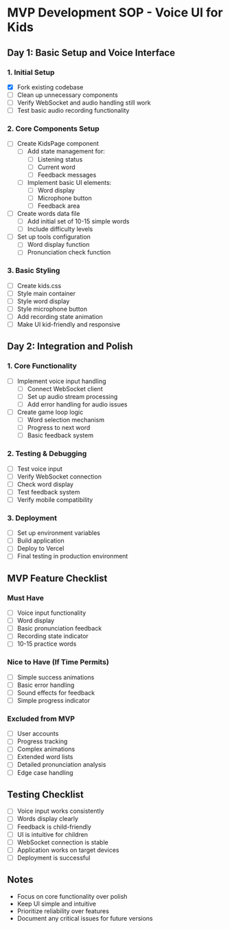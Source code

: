 # MVP Development SOP - Voice UI for Kids

## Day 1: Basic Setup and Voice Interface

### 1. Initial Setup
- [x] Fork existing codebase
- [ ] Clean up unnecessary components
- [ ] Verify WebSocket and audio handling still work
- [ ] Test basic audio recording functionality

### 2. Core Components Setup
- [ ] Create KidsPage component
  - [ ] Add state management for:
    - [ ] Listening status
    - [ ] Current word
    - [ ] Feedback messages
  - [ ] Implement basic UI elements:
    - [ ] Word display
    - [ ] Microphone button
    - [ ] Feedback area
- [ ] Create words data file
  - [ ] Add initial set of 10-15 simple words
  - [ ] Include difficulty levels
- [ ] Set up tools configuration
  - [ ] Word display function
  - [ ] Pronunciation check function

### 3. Basic Styling
- [ ] Create kids.css
- [ ] Style main container
- [ ] Style word display
- [ ] Style microphone button
- [ ] Add recording state animation
- [ ] Make UI kid-friendly and responsive

## Day 2: Integration and Polish

### 1. Core Functionality
- [ ] Implement voice input handling
  - [ ] Connect WebSocket client
  - [ ] Set up audio stream processing
  - [ ] Add error handling for audio issues
- [ ] Create game loop logic
  - [ ] Word selection mechanism
  - [ ] Progress to next word
  - [ ] Basic feedback system

### 2. Testing & Debugging
- [ ] Test voice input
- [ ] Verify WebSocket connection
- [ ] Check word display
- [ ] Test feedback system
- [ ] Verify mobile compatibility

### 3. Deployment
- [ ] Set up environment variables
- [ ] Build application
- [ ] Deploy to Vercel
- [ ] Final testing in production environment

## MVP Feature Checklist

### Must Have
- [ ] Voice input functionality
- [ ] Word display
- [ ] Basic pronunciation feedback
- [ ] Recording state indicator
- [ ] 10-15 practice words

### Nice to Have (If Time Permits)
- [ ] Simple success animations
- [ ] Basic error handling
- [ ] Sound effects for feedback
- [ ] Simple progress indicator

### Excluded from MVP
- [ ] User accounts
- [ ] Progress tracking
- [ ] Complex animations
- [ ] Extended word lists
- [ ] Detailed pronunciation analysis
- [ ] Edge case handling

## Testing Checklist
- [ ] Voice input works consistently
- [ ] Words display clearly
- [ ] Feedback is child-friendly
- [ ] UI is intuitive for children
- [ ] WebSocket connection is stable
- [ ] Application works on target devices
- [ ] Deployment is successful

## Notes
- Focus on core functionality over polish
- Keep UI simple and intuitive
- Prioritize reliability over features
- Document any critical issues for future versions 